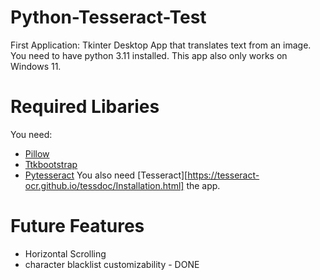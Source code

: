 # Python-Tesseract-Test
First Application: Tkinter Desktop App that translates text from an image. You need to have python 3.11 installed. This app also only works on Windows 11.
# Required Libaries
You need:
- [Pillow](https://pypi.org/project/pillow/)
- [Ttkbootstrap](https://pypi.org/project/ttkbootstrap/)
- [Pytesseract](https://pypi.org/project/pytesseract/)
You also need [Tesseract][https://tesseract-ocr.github.io/tessdoc/Installation.html] the app.

# Future Features 
- Horizontal Scrolling
- character blacklist customizability - DONE
